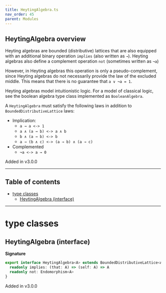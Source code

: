```yaml
---
title: HeytingAlgebra.ts
nav_order: 45
parent: Modules
---
```


## HeytingAlgebra overview

Heyting algebras are bounded (distributive) lattices that are also equipped with an additional binary operation
`implies` (also written as `→`). Heyting algebras also define a complement operation `not` (sometimes written as
`¬a`)

However, in Heyting algebras this operation is only a pseudo-complement, since Heyting algebras do not necessarily
provide the law of the excluded middle. This means that there is no guarantee that `a ∨ ¬a = 1`.

Heyting algebras model intuitionistic logic. For a model of classical logic, see the boolean algebra type class
implemented as `BooleanAlgebra`.

A `HeytingAlgebra` must satisfy the following laws in addition to `BoundedDistributiveLattice` laws:

- Implication:
  - `a → a <-> 1`
  - `a ∧ (a → b) <-> a ∧ b`
  - `b ∧ (a → b) <-> b`
  - `a → (b ∧ c) <-> (a → b) ∧ (a → c)`
- Complemented
  - `¬a <-> a → 0`

Added in v3.0.0

---

<h2 class="text-delta">Table of contents</h2>

- [type classes](#type-classes)
  - [HeytingAlgebra (interface)](#heytingalgebra-interface)

---

# type classes

## HeytingAlgebra (interface)

**Signature**

```ts
export interface HeytingAlgebra<A> extends BoundedDistributiveLattice<A> {
  readonly implies: (that: A) => (self: A) => A
  readonly not: Endomorphism<A>
}
```

Added in v3.0.0
